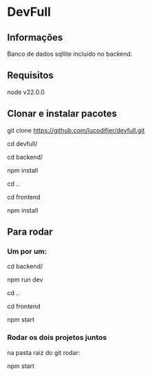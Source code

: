 # DevFull

## Informações

Banco de dados sqllite incluído no backend.

## Requisitos

node v22.0.0

##  Clonar e instalar pacotes 

git clone https://github.com/lucodifier/devfull.git

cd devfull/

cd backend/

npm install

cd ..

cd frontend

npm install

## Para rodar

### Um por um:

cd backend/

npm run dev

cd ..

cd frontend

npm start

###  Rodar os dois projetos juntos

na pasta raiz do git rodar: 

npm start


